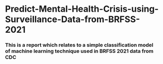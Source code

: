# Predict-Mental-Health-Crisis-using-Surveillance-Data-from-BRFSS-2021

### This is a report which relates to a simple classification model of machine learning technique used in BRFSS 2021 data from CDC

